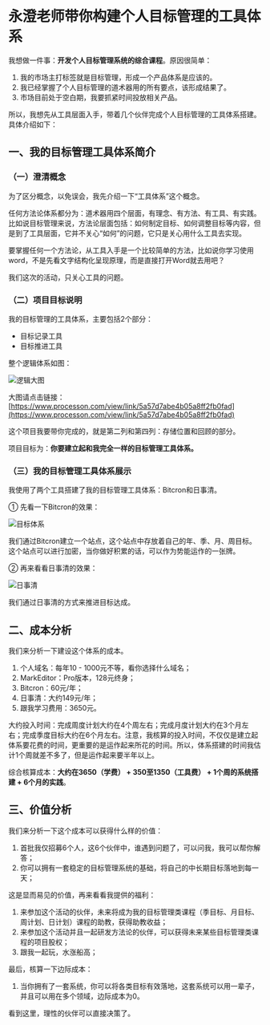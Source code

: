 # 永澄老师带你构建个人目标管理的工具体系

我想做一件事：**开发个人目标管理系统的综合课程**。原因很简单：

1. 我的市场主打标签就是目标管理，形成一个产品体系是应该的。
2. 我已经掌握了个人目标管理的道术器用的所有要点，该形成结果了。
3. 市场目前处于空白期，我要抓紧时间投放相关产品。

所以，我想先从工具层面入手，带着几个伙伴完成个人目标管理的工具体系搭建。具体介绍如下：

## 一、我的目标管理工具体系简介

### （一）澄清概念

为了区分概念，以免误会，我先介绍一下“工具体系”这个概念。

任何方法论体系都分为：道术器用四个层面，有理念、有方法、有工具、有实践。比如说目标管理来说，方法论层面包括：如何制定目标、如何调整目标等内容，但是到了工具层面，它并不关心“如何”的问题，它只是关心用什么工具去实现。

要掌握任何一个方法论，从工具入手是一个比较简单的方法，比如说你学习使用word，不是先看文字结构化呈现原理，而是直接打开Word就去用吧？

我们这次的活动，只关心工具的问题。

### （二）项目目标说明

我的目标管理的工具体系，主要包括2个部分：
- 目标记录工具
- 目标推进工具

整个逻辑体系如图：

![逻辑大图](http://o7267jn19.bkt.clouddn.com/pgmtoolworkflow.png)

大图请点击链接：[https://www.processon.com/view/link/5a57d7abe4b05a8ff2fb0fad](https://www.processon.com/view/link/5a57d7abe4b05a8ff2fb0fad)

这个项目我要带你完成的，就是第二列和第四列：存储位置和回顾的部分。

项目目标为：**你要建立起和我完全一样的目标管理工具体系。**

### （三）我的目标管理工具体系展示

我使用了两个工具搭建了我的目标管理工具体系：Bitcron和日事清。

① 先看一下Bitcron的效果：

![目标体系](http://o7267jn19.bkt.clouddn.com/Q1.jpg)

我们通过Bitcron建立一个站点，这个站点中存放着自己的年、季、月、周目标。这个站点可以进行加密，当你做好积累的话，可以作为势能运作的一张牌。

② 再来看看日事清的效果：

![日事清](http://o7267jn19.bkt.clouddn.com/rishiqing.jpg)

我们通过日事清的方式来推进目标达成。

## 二、成本分析

我们来分析一下建设这个体系的成本。

1. 个人域名：每年10 - 1000元不等，看你选择什么域名；
2. MarkEditor：Pro版本，128元终身；
3. Bitcron：60元/年；
4. 日事清：大约149元/年；
5. 跟我学习费用：3650元。

大约投入时间：完成周度计划大约在4个周左右；完成月度计划大约在3个月左右；完成季度目标大约在6个月左右。注意，我核算的投入时间，不仅仅是建立起体系要花费的时间，更重要的是运作起来所花的时间。所以，体系搭建的时间我估计1个周就差不多了，但是运作起来要半年以上。

综合核算成本：**大约在3650（学费） + 350至1350（工具费） + 1个周的系统搭建 + 6个月的实践**。

## 三、价值分析

我们来分析一下这个成本可以获得什么样的价值：

1. 首批我仅招募6个人，这6个伙伴中，谁遇到问题了，可以问我，我可以帮你解答；
2. 你可以拥有一套稳定的目标管理系统的基础，将自己的中长期目标落地到每一天；

这是显而易见的价值，再来看看我提供的福利：

1. 来参加这个活动的伙伴，未来将成为我的目标管理类课程（季目标、月目标、周计划、日计划）课程的助教，获得助教收益；
2. 来参加这个活动并且一起研发方法论的伙伴，可以获得未来某些目标管理类课程的项目股权；
3. 跟我一起玩，水涨船高；

最后，核算一下边际成本：

1. 当你拥有了一套系统，你可以将各类目标有效落地，这套系统可以用一辈子，并且可以用在多个领域，边际成本为0。

看到这里，理性的伙伴可以直接决策了。










